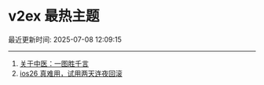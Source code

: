 # v2ex 最热主题

最近更新时间: 2025-07-08 12:09:15

--- 
1. [关于中医：一图胜千言](https://www.v2ex.com/t/1143638) 
2. [ios26 真难用，试用两天连夜回滚](https://www.v2ex.com/t/1143639) 
